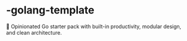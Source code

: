 # -golang-template
🚀 Opinionated Go starter pack with built-in productivity, modular design, and clean architecture.
